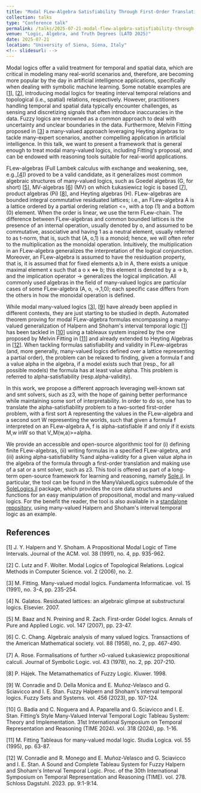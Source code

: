 ```yaml
---
title: "Modal FLew-Algebra Satisfiability Through First-Order Translation"
collection: talks
type: "Conference talk"
permalink: /talks/2025-07-21-modal-flew-algebra-satisfiability-through-first-order-translation
venue: "Logic, Algebra, and Truth Degrees (LATD 2025)"
date: 2025-07-21
location: "University of Siena, Siena, Italy"
<!-- slidesurl: -->
---
```


Modal logics offer a valid treatment for temporal and spatial data, which are critical in modeling many real-world scenarios and, therefore, are becoming more popular by the day in artificial intelligence applications, specifically when dealing with symbolic machine learning. Some notable examples are [[1](#1)], [[2](#2)], introducing modal logics for treating interval temporal relations and topological (i.e., spatial) relations, respectively. However, practitioners handling temporal and spatial data typically encounter challenges, as sensing and discretizing signals that often introduce inaccuracies in the data. Fuzzy logics are renowned as a common approach to deal with uncertainty and unclear boundaries in the data. Furthermore, Melvin Fitting proposed in [[3](#3)] a many-valued approach leveraging Heyting algebras to tackle many-expert scenarios, another compelling application in artificial intelligence. In this talk, we want to present a framework that is general enough to treat modal many-valued logics, including Fitting's proposal, and can be endowed with reasoning tools suitable for real-world applications.

FLew-algebras (Full Lambek calculus with exchange and weakening, see, e.g.,[[4](#4)]) proved to be a valid candidate, as it generalizes most common algebraic structures of many-valued logics, such as Goedel algebras (G, for short) [[5](#5)], MV-algebras [[6](#6)] (MV) on which Łukasiewicz logic is based [[7](#7)], product algebras (Pi) [[8](#8)], and Heyting algebras (H).
FLew-algebras are bounded integral commutative residuated lattices; i.e., an FLew-algebra A is a lattice ordered by a partial ordering relation <=, with a top (1) and a bottom (0) element. When the order is linear, we use the term FLew-chain. The difference between FLew-algebras and common bounded lattices is the presence of an internal operation, usually denoted by  o, and assumed to be commutative, associative and having 1 as a neutral element, usually referred to as t-norm, that is, such that (A,  o,1) is a monoid; hence, we will often refer to the multiplication as the monoidal operation. Intuitively, the multiplication in an FLew-algebra generalizes the interpretation of the logical conjunction. Moreover, an FLew-algebra is assumed to have the residuation property, that is, it is assumed that for fixed elements a,b in A, there exists a unique maximal element x such that a o x <=> b; this element is denoted by a -> b, and the implication operator  -> generalizes the logical implication. All commonly used algebras in the field of many-valued logics are particular cases of some FLew-algebra (A, o, ->,1,0); each specific case differs from the others in how the monoidal operation is defined. 

While modal many-valued logics [[3](#3)], [[9](#9)] have already been applied in different contexts, they are just starting to be studied in depth.
Automated theorem proving for modal FLew-algebra formulas encompassing a many-valued generalization of Halpern and Shoham's interval temporal logic [[1](#1)] has been tackled in [[10](#10)] using a tableaux system inspired by the one proposed by Melvin Fitting in [[11](#11)] and already extended to Heyting Algebras in [[12](#12)].
When tackling formulas satisfiability and validity in FLew-algebras (and, more generally, many-valued logics defined over a lattice representing a partial order), the problem can be relaxed to finding, given a formula  f and a value alpha in the algebra, if a model exists such that (resp., for all possible models) the formula has at least value alpha. This problem is referred to alpha-satisfiability (resp.alpha-validity).

In this work, we propose a different approach leveraging well-known sat and smt solvers, such as z3, with the hope of gaining better performance while maintaining some sort of interpretability. In order to do so, one has to translate the alpha-satisfiability problem to a two-sorted first-order problem, with a first sort A representing the values in the FLew-algebra and a second sort W representing the worlds, such that given a formula  f interpreted on an FLew-algebra A,  f is alpha-satisfiable if and only if it exists M,w inW so that V_M(w,a)>=alpha.

We provide an accessible and open-source algorithmic tool for (i) defining finite FLew-algebras, (ii) writing formulas in a specified FLew-algebra, and (iii) asking alpha-satisfiability %and alpha-validity
for a given value alpha in the algebra of the formula through a first-order translation and making use of a sat or a smt solver, such as z3. This tool is offered as part of a long-term open-source framework for learning and reasoning, namely [Sole.jl](https://github.com/aclai-lab/Sole.jl). In particular, the tool can be found in the ManyValuedLogics submodule of the [SoleLogics.jl](https://github.com/aclai-lab/SoleLogics.jl) package, which provides the core data structures and functions for an easy manipulation of propositional, modal and many-valued logics. For the benefit the reader, the tool is also available in a [standalone repository](https://github.com/aclai-lab/LATD2025b), using many-valued Halpern and Shoham's interval temporal logic as an example.

## References
<a id="1">[1]</a> 
J. Y. Halpern and Y. Shoham.
A Propositional Modal Logic of Time Intervals.
Journal of the ACM.
vol. 38 (1991), no. 4, pp. 935-962.

<a id="2">[2]</a> 
C. Lutz and F. Wolter.
Modal Logics of Topological Relations.
Logical Methods in Computer Science.
vol. 2 (2006), no. 2.

<a id="3">[3]</a> 
M. Fitting.
Many-valued modal logics.
Fundamenta Informaticae.
vol. 15 (1991), no. 3-4, pp. 235-254.

<a id="4">[4]</a> 
N. Galatos.
Residuated lattices: an algebraic glimpse at substructural logics.
Elsevier.
2007.

<a id="5">[5]</a> 
M. Baaz and N. Preining and R. Zach.
First-order Gödel logics.
Annals of Pure and Applied Logic.
vol. 147 (2007), pp. 23-47.

<a id="6">[6]</a> 
C. C. Chang.
Algebraic analysis of many valued logics.
Transactions of the American Mathematical society.
vol. 88 (1958), no. 2, pp. 467-490.

<a id="7">[7]</a> 
A. Rose.
Formalisations of further ℵ0-valued Łukasiewicz propositional calculi.
Journal of Symbolic Logic.
vol. 43 (1978), no. 2, pp. 207-210.

<a id="8">[8]</a> 
P. Hájek.
The Metamathematics of Fuzzy Logic.
Kluwer.
1998.

<a id="9">[9]</a> 
W. Conradie and D. Della Monica and E. Muñoz-Velasco and G. Sciavicco and I. E. Stan.
Fuzzy Halpern and Shoham's interval temporal logics.
Fuzzy Sets and Systems.
vol. 456 (2023), pp. 107-124.

<a id="10">[10]</a> 
G. Badia and C. Noguera and A. Paparella and G. Sciavicco and I. E. Stan.
Fitting’s Style Many-Valued Interval Temporal Logic Tableau System: Theory and Implementation.
31st International Symposium on Temporal Representation and Reasoning (TIME 2024).
vol. 318 (2024), pp. 1-16.

<a id="11">[11]</a> 
M. Fitting
Tableaus for many-valued modal logic.
Studia Logica.
vol. 55 (1995), pp. 63-87.

<a id="12">[12]</a> 
W. Conradie and R. Monego and E. Muñoz-Velasco and G. Sciavicco and I. E. Stan.
A Sound and Complete Tableau System for Fuzzy Halpern and Shoham's Interval Temporal Logic.
Proc. of the 30th International Symposium on Temporal Representation and Reasoning (TIME).
vol. 278.
Schloss Dagstuhl.
2023.
pp. 9:1-9:14.
